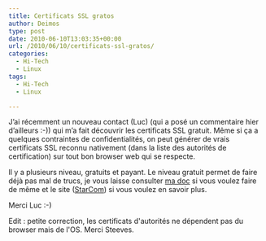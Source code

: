 ```yaml
---
title: Certificats SSL gratos
author: Deimos
type: post
date: 2010-06-10T13:03:35+00:00
url: /2010/06/10/certificats-ssl-gratos/
categories:
  - Hi-Tech
  - Linux
tags:
  - Hi-Tech
  - Linux

---
```


J’ai récemment un nouveau contact (Luc) (qui a posé un commentaire hier d’ailleurs :-)) qui m’a fait découvrir les certificats SSL gratuit. Même si ça a quelques contraintes de confidentialités, on peut générer de vrais certificats SSL reconnu nativement (dans la liste des autorités de certification) sur tout bon browser web qui se respecte.

Il y a plusieurs niveau, gratuits et payant. Le niveau gratuit permet de faire déjà pas mal de trucs, je vous laisse consulter [ma doc][1] si vous voulez faire de même et le site ([StarCom][2]) si vous voulez en savoir plus.

Merci Luc :-)

Edit : petite correction, les certificats d'autorités ne dépendent pas du browser mais de l'OS. Merci Steeves.

 [1]: http://wiki.deimos.fr/G%C3%A9rer_des_certificats_sign%C3%A9s_par_une_autorit%C3%A9_de_certification
 [2]: http://www.startcom.org/

